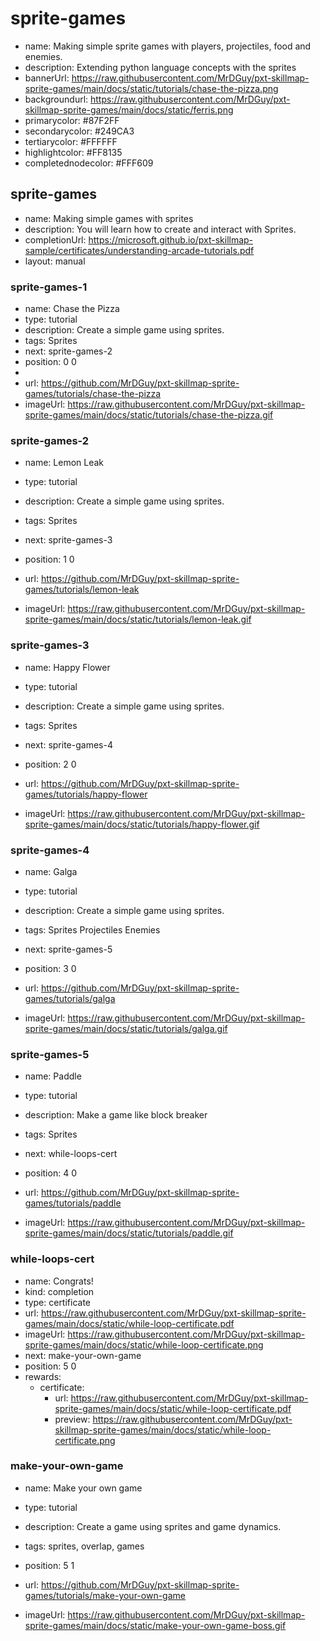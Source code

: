 # sprite-games
* name: Making simple sprite games with players, projectiles, food and enemies.
* description: Extending python language concepts with the sprites
* bannerUrl: https://raw.githubusercontent.com/MrDGuy/pxt-skillmap-sprite-games/main/docs/static/tutorials/chase-the-pizza.png
* backgroundurl: https://raw.githubusercontent.com/MrDGuy/pxt-skillmap-sprite-games/main/docs/static/ferris.png
* primarycolor: #87F2FF
* secondarycolor: #249CA3
* tertiarycolor: #FFFFFF
* highlightcolor: #FF8135
* completednodecolor: #FFF609

## sprite-games
* name: Making simple games with sprites
* description: You will learn how to create and interact with Sprites.
* completionUrl: https://microsoft.github.io/pxt-skillmap-sample/certificates/understanding-arcade-tutorials.pdf
* layout: manual

### sprite-games-1

* name: Chase the Pizza
* type: tutorial
* description: Create a simple game using sprites.
* tags: Sprites
* next: sprite-games-2
* position: 0 0
* 
* url: https://github.com/MrDGuy/pxt-skillmap-sprite-games/tutorials/chase-the-pizza
* imageUrl: https://raw.githubusercontent.com/MrDGuy/pxt-skillmap-sprite-games/main/docs/static/tutorials/chase-the-pizza.gif

### sprite-games-2
* name: Lemon Leak
* type: tutorial
* description: Create a simple game using sprites.
* tags: Sprites
* next: sprite-games-3
* position: 1 0

* url: https://github.com/MrDGuy/pxt-skillmap-sprite-games/tutorials/lemon-leak
* imageUrl: https://raw.githubusercontent.com/MrDGuy/pxt-skillmap-sprite-games/main/docs/static/tutorials/lemon-leak.gif

### sprite-games-3
* name: Happy Flower
* type: tutorial
* description: Create a simple game using sprites.
* tags: Sprites
* next: sprite-games-4
* position: 2 0

* url: https://github.com/MrDGuy/pxt-skillmap-sprite-games/tutorials/happy-flower
* imageUrl: https://raw.githubusercontent.com/MrDGuy/pxt-skillmap-sprite-games/main/docs/static/tutorials/happy-flower.gif

### sprite-games-4
* name: Galga
* type: tutorial
* description: Create a simple game using sprites.
* tags: Sprites Projectiles Enemies
* next: sprite-games-5
* position: 3 0

* url: https://github.com/MrDGuy/pxt-skillmap-sprite-games/tutorials/galga
* imageUrl: https://raw.githubusercontent.com/MrDGuy/pxt-skillmap-sprite-games/main/docs/static/tutorials/galga.gif

### sprite-games-5
* name: Paddle
* type: tutorial
* description: Make a game like block breaker
* tags: Sprites
* next: while-loops-cert
* position: 4 0

* url: https://github.com/MrDGuy/pxt-skillmap-sprite-games/tutorials/paddle
* imageUrl: https://raw.githubusercontent.com/MrDGuy/pxt-skillmap-sprite-games/main/docs/static/tutorials/paddle.gif


### while-loops-cert
* name: Congrats!
* kind: completion
* type: certificate
* url: https://raw.githubusercontent.com/MrDGuy/pxt-skillmap-sprite-games/main/docs/static/while-loop-certificate.pdf
* imageUrl: https://raw.githubusercontent.com/MrDGuy/pxt-skillmap-sprite-games/main/docs/static/while-loop-certificate.png
* next: make-your-own-game
* position: 5 0
* rewards:
    * certificate:
        * url: https://raw.githubusercontent.com/MrDGuy/pxt-skillmap-sprite-games/main/docs/static/while-loop-certificate.pdf
        * preview: https://raw.githubusercontent.com/MrDGuy/pxt-skillmap-sprite-games/main/docs/static/while-loop-certificate.png


### make-your-own-game
* name: Make your own game
* type: tutorial
* description: Create a game using sprites and game dynamics.
* tags: sprites, overlap, games
* position: 5 1

* url: https://github.com/MrDGuy/pxt-skillmap-sprite-games/tutorials/make-your-own-game
* imageUrl: https://raw.githubusercontent.com/MrDGuy/pxt-skillmap-sprite-games/main/docs/static/make-your-own-game-boss.gif
